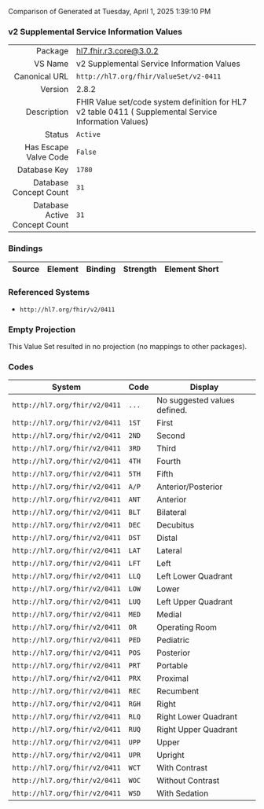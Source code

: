 Comparison of 
Generated at Tuesday, April 1, 2025 1:39:10 PM

### v2 Supplemental Service Information Values

|      |     |
| ---: | --- |
| Package | hl7.fhir.r3.core@3.0.2 |
| VS Name | v2 Supplemental Service Information Values |
| Canonical URL | `http://hl7.org/fhir/ValueSet/v2-0411` |
| Version | 2.8.2 |
| Description | FHIR Value set/code system definition for HL7 v2 table 0411 ( Supplemental Service Information Values) |
| Status | `Active` |
| Has Escape Valve Code | `False` |
| Database Key | `1780` |
| Database Concept Count | `31` |
| Database Active Concept Count | `31` |
### Bindings

| Source | Element | Binding | Strength | Element Short |
| ------ | ------- | ------- | -------- | ------------- |

### Referenced Systems

* `http://hl7.org/fhir/v2/0411`
### Empty Projection

This Value Set resulted in no projection (no mappings to other packages).

### Codes

| System | Code | Display |
| ------ | ---- | ------- |
| `http://hl7.org/fhir/v2/0411` | `...` | No suggested values defined. |
| `http://hl7.org/fhir/v2/0411` | `1ST` | First |
| `http://hl7.org/fhir/v2/0411` | `2ND` | Second |
| `http://hl7.org/fhir/v2/0411` | `3RD` | Third |
| `http://hl7.org/fhir/v2/0411` | `4TH` | Fourth |
| `http://hl7.org/fhir/v2/0411` | `5TH` | Fifth |
| `http://hl7.org/fhir/v2/0411` | `A/P` | Anterior/Posterior |
| `http://hl7.org/fhir/v2/0411` | `ANT` | Anterior |
| `http://hl7.org/fhir/v2/0411` | `BLT` | Bilateral |
| `http://hl7.org/fhir/v2/0411` | `DEC` | Decubitus |
| `http://hl7.org/fhir/v2/0411` | `DST` | Distal |
| `http://hl7.org/fhir/v2/0411` | `LAT` | Lateral |
| `http://hl7.org/fhir/v2/0411` | `LFT` | Left |
| `http://hl7.org/fhir/v2/0411` | `LLQ` | Left Lower Quadrant |
| `http://hl7.org/fhir/v2/0411` | `LOW` | Lower |
| `http://hl7.org/fhir/v2/0411` | `LUQ` | Left Upper Quadrant |
| `http://hl7.org/fhir/v2/0411` | `MED` | Medial |
| `http://hl7.org/fhir/v2/0411` | `OR` | Operating Room |
| `http://hl7.org/fhir/v2/0411` | `PED` | Pediatric |
| `http://hl7.org/fhir/v2/0411` | `POS` | Posterior |
| `http://hl7.org/fhir/v2/0411` | `PRT` | Portable |
| `http://hl7.org/fhir/v2/0411` | `PRX` | Proximal |
| `http://hl7.org/fhir/v2/0411` | `REC` | Recumbent |
| `http://hl7.org/fhir/v2/0411` | `RGH` | Right |
| `http://hl7.org/fhir/v2/0411` | `RLQ` | Right Lower Quadrant |
| `http://hl7.org/fhir/v2/0411` | `RUQ` | Right Upper Quadrant |
| `http://hl7.org/fhir/v2/0411` | `UPP` | Upper |
| `http://hl7.org/fhir/v2/0411` | `UPR` | Upright |
| `http://hl7.org/fhir/v2/0411` | `WCT` | With Contrast |
| `http://hl7.org/fhir/v2/0411` | `WOC` | Without Contrast |
| `http://hl7.org/fhir/v2/0411` | `WSD` | With Sedation |
